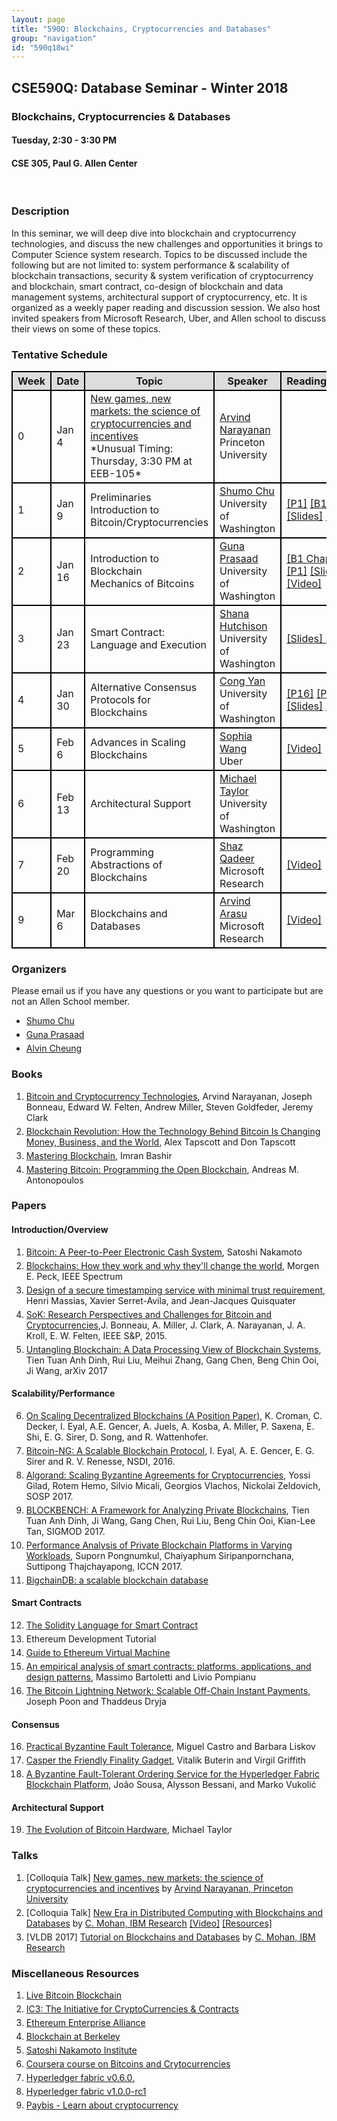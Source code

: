 ```yaml
---
layout: page
title: "590Q: Blockchains, Cryptocurrencies and Databases"
group: "navigation"
id: "590q18wi"
---
```

<style>
 tbody, tr, th, td { border: 2px solid black }
 th { background-color: #ddd }
 .indent, li {margin-top: 5px} 
</style>
## CSE590Q: Database Seminar - Winter 2018
### Blockchains, Cryptocurrencies & Databases
#### Tuesday, 2:30 - 3:30 PM
#### CSE 305, Paul G. Allen Center 
<br>
  
### Description
In this seminar, we will deep dive into blockchain and cryptocurrency technologies, and discuss the new challenges and opportunities it brings to Computer Science system research. Topics to be discussed include the following but are not limited to: system performance & scalability of blockchain transactions, security & system verification of cryptocurrency and blockchain, smart contract,  co-design of blockchain and data management systems, architectural support of cryptocurrency, etc. It is organized as a weekly paper reading and discussion session. We also host invited speakers from Microsoft Research, Uber, and Allen school to discuss their views on some of these topics.

### Tentative Schedule
<table class='schedule'>
  <tr>
    <th>Week</th>
    <th>Date</th>
    <th>Topic</th>
    <th>Speaker</th>
    <th>Reading/Resources</th>
  </tr>
 <tr>
    <td>0</td>  
    <td>Jan 4</td>
    <td><a href='https://www.cs.washington.edu/events/colloquia/details?id=2993'>New games, new markets: the science of cryptocurrencies and incentives</a><br> *Unusual Timing: Thursday, 3:30 PM at EEB-105*</td>
    <td>
     <a href='http://randomwalker.info/'>Arvind Narayanan</a> <br> 
     Princeton University</td>
    <td></td>
  </tr>
  <tr>
    <td>1</td>  
    <td>Jan 9</td>
    <td>Preliminaries <br> Introduction to Bitcoin/Cryptocurrencies</td>
    <td>
     <a href='http://shumochu.com/'>Shumo Chu</a> <br> 
     University of Washington</td>
    <td>
     <a href='https://spectrum.ieee.org/computing/networks/blockchains-how-they-work-and-why-theyll-change-the-world'>[P1]</a>
     <a href='http://bitcoinbook.cs.princeton.edu'>[B1 Chapter 1]</a>
     <a href='https://docs.google.com/presentation/d/1VqtKL0BNiPp15HlJu4aKmA9kIkML_on_iuXSJFdIpLM/edit?usp=sharing'>[Slides]</a>
     <a href='https://www.youtube.com/watch?v=XJ2DakM7pfw&feature=youtu.be'>[Video]</a>
   </td>
  </tr>
  <tr>
    <td>2</td>
    <td>Jan 16</td> 
    <td>
     Introduction to Blockchain <br>
     Mechanics of Bitcoins
   </td>
   <td> 
    <a href='https://homes.cs.washington.edu/~guna/'>Guna Prasaad </a> <br>
    University of Washington
   </td>
   <td>
    <a href='http://bitcoinbook.cs.princeton.edu'>[B1 Chapters 2, 3]</a>
    <a href='https://bitcoin.org/bitcoin.pdf'>[P1]</a>
    <a href='https://homes.cs.washington.edu/~guna/assets/MechanicsBitcoinsBlockchains.pptx'> [Slides] </a>
    <a href='https://www.youtube.com/watch?v=3rDei8f8yEA'> [Video] </a>
   </td>
  </tr>
  <tr>
    <td>3</td>
    <td>Jan 23</td>
    <td>Smart Contract: Language and Execution</td>
    <td><a href='https://www.linkedin.com/in/shanahutchison/'>Shana Hutchison</a><br> University of Washington </td>
    <td>
    <a href='https://docs.google.com/presentation/d/16D2lZEEf5MguQYl1bPAhL6ndKuAFAkqIt2uUTr0Tstk/edit?usp=sharing'> [Slides] </a> 
    <a href='https://www.youtube.com/watch?v=GMYkt7Rhmcg'> [Video]</a>
    </td>
  </tr>
  <tr>
    <td>4</td>
    <td>Jan 30</td>
    <td>Alternative Consensus Protocols for Blockchains</td>
    <td><a href='https://homes.cs.washington.edu/~congy/'>Cong Yan</a><br>
    University of Washington
    </td>
    <td><a href='http://pmg.csail.mit.edu/papers/osdi99.pdf'>[P16]</a> 
        <a href='https://arxiv.org/abs/1710.09437'>[P17]</a> 
        <a href='https://arxiv.org/abs/1709.06921'>[P18]</a>
        <a href='https://docs.google.com/presentation/d/1MeORZV8bp-r4pJsMzZtJAlJsPIi7mbV5AAVDBesAB8U/edit?usp=sharing'> [Slides]</a>
        <a href='https://www.youtube.com/watch?v=DPEeY555F70'> [Video]</a>
    </td>
  </tr>
  <tr>
    <td>5</td>
    <td>Feb 6</td>
    <td> Advances in Scaling Blockchains</td>
   <td>
    <a href='http://sophiawang.org/'>Sophia Wang</a> <br> 
    Uber
   </td>  
   <td><a href='https://www.youtube.com/watch?v=I1f2HoBXEbE'>[Video]</a> </td>
  </tr>
  <tr>
    <td>6</td>
    <td>Feb 13</td>
    <td>Architectural Support</td>
    <td>
     <a href='https://www.cs.washington.edu/people/faculty/profmbt'>Michael Taylor</a> <br> 
     University of Washington</td>
    <td></td>
  </tr>
  <tr>
    <td>7</td>
    <td>Feb 20</td>
    <td>Programming Abstractions of Blockchains</td>
    <td><a href='https://www.microsoft.com/en-us/research/people/qadeer/'> Shaz Qadeer</a><br>
    Microsoft Research
    </td>
    <td>
    <a href='https://www.youtube.com/watch?v=dWWmz3faFmQ'> [Video] </a>
    </td>
  </tr> 
  <tr>
    <td>9</td>
    <td>Mar 6</td>
    <td>Blockchains and Databases</td>
    <td>
     <a href='https://www.microsoft.com/en-us/research/people/arvinda/'>Arvind Arasu</a> <br> 
     Microsoft Research </td>
    <td> <a href="https://www.youtube.com/watch?v=UTiPyaQLgQk"> [Video]</a></td>
  </tr> 
</table>

### Organizers
Please email us if you have any questions or you want to participate but are not an Allen School member. 
<ul class='indent'>
 <li><a href='mailto:chushumo@cs.washington.edu'>Shumo Chu</a> </li>
 <li><a href='mailto:guna@cs.washington.edu'>Guna Prasaad</a> </li>
 <li><a href='mailto:akcheung@cs.washington.edu'>Alvin Cheung</a> </li>
</ul>

### Books
<ol class='indent'>
  <li><a href='http://bitcoinbook.cs.princeton.edu/'>Bitcoin and Cryptocurrency Technologies</a>, Arvind Narayanan, Joseph Bonneau, Edward W. Felten, Andrew Miller, Steven Goldfeder, Jeremy Clark </li>
  <li><a href='https://www.amazon.com/Blockchain-Revolution-Technology-Changing-Business/dp/1101980133'> Blockchain Revolution: How the Technology Behind Bitcoin Is Changing Money, Business, and the World</a>, Alex Tapscott and Don Tapscott</li>
  <li><a href='https://www.amazon.com/Mastering-Blockchain-decentralization-cryptography-frameworks/dp/1787125440'> Mastering Blockchain</a>, Imran Bashir </li>
 <li><a href='https://www.amazon.com/Mastering-Bitcoin-Programming-Open-Blockchain/dp/1491954388'>Mastering Bitcoin: Programming the Open Blockchain</a>, Andreas M. Antonopoulos</li>
 </ol>
  
### Papers

#### Introduction/Overview
<ol class='indent'> 
 <li><a href='https://bitcoin.org/bitcoin.pdf'>Bitcoin: A Peer-to-Peer Electronic Cash System</a>, Satoshi Nakamoto</li>
 <li><a href='https://spectrum.ieee.org/computing/networks/blockchains-how-they-work-and-why-theyll-change-the-world'>Blockchains: How they work and why they'll change the world</a>, Morgen E. Peck, IEEE Spectrum</li>
 <li><a href='http://nakamotoinstitute.org/static/docs/secure-timestamping-service.pdf'>Design of a secure timestamping service with minimal trust requirement</a>, Henri Massias, Xavier Serret-Avila, and Jean-Jacques Quisquater</li>
 <li><a href='http://www.ieee-security.org/TC/SP2015/papers-archived/6949a104.pdf'>SoK: Research Perspectives and Challenges for Bitcoin and Cryptocurrencies</a>,J. Bonneau, A. Miller, J. Clark, A. Narayanan, J. A. Kroll, E. W. Felten, IEEE S&P, 2015. </li>
 <li><a href='https://arxiv.org/abs/1708.05665'>Untangling Blockchain: A Data Processing View of Blockchain Systems</a>, Tien Tuan Anh Dinh, Rui Liu, Meihui Zhang, Gang Chen, Beng Chin Ooi, Ji Wang, arXiv 2017</li>
</ol>

#### Scalability/Performance
<ol class='indent' start='6'>
  <li><a href='http://www.initc3.org/files/Scaling2016.pdf'>On Scaling Decentralized Blockchains (A Position Paper)</a>, K. Croman, C. Decker, I. Eyal, A.E. Gencer, A. Juels, A. Kosba, A. Miller, P. Saxena, E. Shi, E. G. Sirer, D. Song, and R. Wattenhofer. </li>
 <li><a href='https://arxiv.org/abs/1510.02037'>Bitcoin-NG: A Scalable Blockchain Protocol</a>, I. Eyal, A. E. Gencer, E. G. Sirer and R. V. Renesse, NSDI, 2016.</li>
 <li><a href='https://people.csail.mit.edu/nickolai/papers/gilad-algorand.pdf'>Algorand: Scaling Byzantine Agreements
for Cryptocurrencies</a>, Yossi Gilad, Rotem Hemo, Silvio Micali, Georgios Vlachos, Nickolai Zeldovich, SOSP 2017.</li>
 <li><a href='https://arxiv.org/abs/1703.04057'>BLOCKBENCH: A Framework for Analyzing Private Blockchains</a>, Tien Tuan Anh Dinh, Ji Wang, Gang Chen, Rui Liu, Beng Chin Ooi, Kian-Lee Tan, SIGMOD 2017.</li>
 <li><a href='http://ieeexplore.ieee.org/abstract/document/8038517/'>Performance Analysis of Private Blockchain Platforms in Varying Workloads</a>, Suporn Pongnumkul, Chaiyaphum Siripanpornchana, Suttipong Thajchayapong, ICCN 2017.</li>
 <li><a href='https://github.com/bigchaindb/bigchaindb'>BigchainDB: a scalable blockchain database</a></li>
</ol>

#### Smart Contracts
<ol class='indent' start='12'>
<li><a href='http://solidity.readthedocs.io/en/latest/'>The Solidity Language for Smart Contract</a></li>
<li><a herf='https://github.com/ethereum/wiki/wiki/Ethereum-Development-Tutorial'> Ethereum Development Tutorial</a></li>
<li><a href='https://github.com/CoinCulture/evm-tools/blob/master/analysis/guide.md'>Guide to Ethereum Virtual Machine</a></li>
<li><a href='https://arxiv.org/pdf/1703.06322.pdf'>An empirical analysis of smart contracts: platforms, applications, and design patterns</a>, Massimo Bartoletti and Livio Pompianu</li>
<li><a href='https://lightning.network/lightning-network-paper.pdf'>The Bitcoin Lightning Network: Scalable Off-Chain Instant Payments</a>, Joseph Poon and Thaddeus Dryja</li>
</ol>

#### Consensus
<ol class='indent' start='16'>
 <li><a href='http://pmg.csail.mit.edu/papers/osdi99.pdf'>
 Practical Byzantine Fault Tolerance</a>, Miguel Castro and Barbara Liskov</li>
 <li> <a href='https://arxiv.org/abs/1710.09437'>Casper the Friendly Finality Gadget</a>, Vitalik Buterin and Virgil Griffith</li>
 <li> <a href='https://arxiv.org/abs/1709.06921'>A Byzantine Fault-Tolerant Ordering Service for the Hyperledger Fabric Blockchain Platform</a>, João Sousa, Alysson Bessani,  and Marko Vukolić</li>
</ol>

#### Architectural Support
<ol class='indent' start='19'>
 <li><a href='http://cseweb.ucsd.edu/~mbtaylor/papers/Taylor_Bitcoin_IEEE_Computer_2017.pdf'>
 The Evolution of Bitcoin
Hardware</a>, Michael Taylor</li>
</ol>
  
### Talks
<ol class='indent'>
  <li> [Colloquia Talk] <a href='https://www.cs.washington.edu/events/colloquia/details?id=2993'>New games, new markets: the science of cryptocurrencies and incentives</a> by <a href='http://randomwalker.info/'>Arvind Narayanan, Princeton University</a> </li>
  <li> [Colloquia Talk] <a href='https://www.cs.washington.edu/events/colloquia/search/details?id=2991'>New Era in Distributed Computing with Blockchains and Databases</a> by <a href='http://researcher.watson.ibm.com/researcher/view.php?person=us-cmohan'>C. Mohan, IBM Research</a> <a href='https://www.youtube.com/watch?v=Xq_25us15J8'>[Video]</a> <a href='https://www.facebook.com/notes/mohan-c-mohan/permissioned-blockchains-and-databases/10155027556287295'>[Resources]</a> </li>
  <li> [VLDB 2017] <a href='https://drive.google.com/file/d/0B7lNUaak0bK1ZDhkak05VHA0d00/view'>Tutorial on Blockchains and Databases</a> by <a href='http://researcher.watson.ibm.com/researcher/view.php?person=us-cmohan'>C. Mohan, IBM Research</a> </li>
</ol>
  
### Miscellaneous Resources
<ol class='indent'>
 <li> <a href='https://blockchain.info/'> Live Bitcoin Blockchain </a> </li>
 <li> <a href='http://www.initc3.org/'>IC3: The Initiative for CryptoCurrencies & Contracts</a> </li>
 <li> <a href='https://entethalliance.org/'>Ethereum Enterprise Alliance</a> </li>
 <li> <a href='https://blockchain.berkeley.edu/'> Blockchain at Berkeley </a> </li>
 <li> <a href='http://nakamotoinstitute.org/'> Satoshi Nakamoto Institute </a> </li>
 <li> <a href='https://www.coursera.org/learn/cryptocurrency'>Coursera course on Bitcoins and Crytocurrencies</a></li>
<li> <a href='https://github.com/hyperledger/fabric/releases/tag/v0.6.0-preview'>Hyperledger fabric v0.6.0.</a></li>
<li> <a href='https://github.com/hyperledger/fabric/releases/tag/v1.0.0-rc1'>Hyperledger fabric v1.0.0-rc1</a></li>
<li> <a href='https://paybis.com/blog/learn-about-cryptocurrency/'>Paybis - Learn about cryptocurrency</a></li>
<ol>
